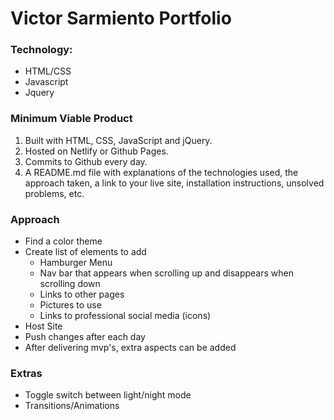 # Victor Sarmiento Portfolio
### Technology:
- HTML/CSS
- Javascript
- Jquery

### Minimum Viable Product
1. Built with HTML, CSS, JavaScript and jQuery.
2. Hosted on Netlify or Github Pages.
3. Commits to Github every day.
4. A README.md file with explanations of the technologies used, the approach taken, a link to your live site, installation instructions, unsolved problems, etc.

### Approach
- Find a color theme
- Create list of elements to add
  - Hamburger Menu
  - Nav bar that appears when scrolling up and disappears when scrolling down
  - Links to other pages
  - Pictures to use
  - Links to professional social media (icons)
- Host Site
- Push changes after each day
- After delivering mvp's, extra aspects can be added


### Extras
- Toggle switch between light/night mode
- Transitions/Animations
